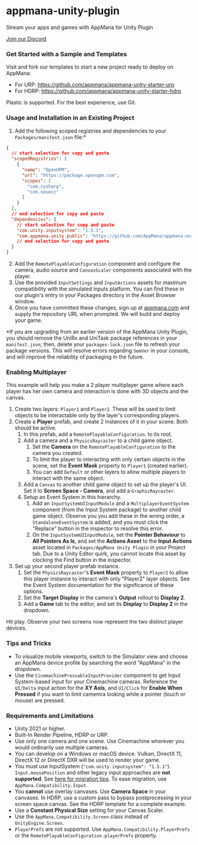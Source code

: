# appmana-unity-plugin

Stream your apps and games with AppMana for Unity Plugin

[Join our Discord](https://discord.gg/sTSzaHSJWV)

### Get Started with a Sample and Templates

Visit and fork our templates to start a new project ready to deploy on AppMana:

 - For URP: https://github.com/appmana/appmana-unity-starter-urp
 - For HDRP: https://github.com/appmana/appmana-unity-starter-hdrp

Plastic is supported. For the best experience, use Git.

### Usage and Installation in an Existing Project
 
 1. Add the following scoped registries and dependencies to your `Packages/manifest.json` file:*

```json
{
  // start selection for copy and paste
  "scopedRegistries": [
    {
      "name": "OpenUPM",
      "url": "https://package.openupm.com",
      "scopes": [
        "com.cysharp",
        "com.neuecc"
      ]
    }
  ],
  // end selection for copy and paste
  "dependencies": {
    // start selection for copy and paste
    "com.unity.inputsystem": "1.5.1",
    "com.appmana.unity.public": "https://github.com/AppMana/appmana-unity-plugin.git",
    // end selection for copy and paste
  }
}
```
 2. Add the `RemotePlayableConfiguration` component and configure the camera, audio source and `CanvasScaler` components associated with the player.
 3. Use the provided `InputSettings` and `InputActions` assets for maximum compatibility with the simulated inputs platform. You can find these in our plugin's entry in your Packages directory in the Asset Browser window.
 4. Once you have committed these changes, sign up at [appmana.com](https://appmana.com) and supply the repository URL when prompted. We will build and deploy your game.

\*If you are upgrading from an earlier version of the AppMana Unity Plugin, you should remove the UniRx and UniTask package references in your `manifest.json`; then, delete your `packages-lock.json` file to refresh your package versions. This will resolve errors regarding `SemVer` in your console, and will improve the reliability of packaging in the future.

### Enabling Multiplayer

This example will help you make a 2 player multiplayer game where each player has her own camera and interaction is done with 3D objects and the canvas.

 1. Create two layers: `Player1` and `Player2`. These will be used to limit objects to be interactable only by the layer's corresponding players. 
 2. Create a **Player** prefab, and create 2 instances of it in your scene. Both should be active.
    1. In this prefab, add a `RemotePlayableConfiguration`. to its root.
    2. Add a camera and a `PhysicsRaycaster` to a child game object.
       1. Set the **Camera** on the `RemotePlayableConfiguration` to the camera you created.
       2. To limit the player to interacting with only certain objects in the scene, set the **Event Mask** property to `Player1` (created earlier).
       3. You can add `Default` or other layers to allow multiple players to interact with the same object.
    3. Add a `Canvas` to another child game object to set up the player's UI. Set it to **Screen Space - Camera**, and add a `GraphicRaycaster`.
    4. Setup an Event System in this hierarchy.
       1. Add an `InputSystemUIInputModule` and a `MultiplayerEventSystem` component (from the Input System package) to another child game object. Observe you you add these in the wrong order, a `StandaloneEventSystem` is added, and you must click the "Replace" button in the inspector to resolve this error.
       2. On the `InputSystemUIInputModule`, set the **Pointer Behaviour** to **All Pointers As Is**, and set the **Actions Asset** to the **Input Actions** asset located in `Packages/AppMana Unity Plugin` in your Project tab. Due to a Unity Editor quirk, you cannot locate this asset by clocking the Find button in the inspector.
4. Set up your second player prefab instance.
   1. Set the `PhysicsRaycaster`'s **Event Mask** property to `Player2` to allow this player instance to interact with only "Player2" layer objects. See the Event System documentation for the significance of these options.
   2. Set the **Target Display** in the camera's **Output** rollout to **Display 2**.
   3. Add a **Game** tab to the editor, and set its **Display** to **Display 2** in the dropdown.

Hit play. Observe your two screens now represent the two distinct player devices.

### Tips and Tricks

 - To visualize mobile viewports, switch to the Simulator view and choose an AppMana device profile by searching the word "AppMana" in the dropdown.
 - Use the `CinemachinePressableInputProvider` component to get Input System-based input for your Cinemachine cameras. Reference the `UI/Delta` input action for the **XY Axis**, and `UI/Click` for **Enable When Pressed** if you want to limit camemra looking while a pointer (touch or mouse) are pressed. 

### Requirements and Limitations

 - Unity 2021 or higher.
 - Built-In Render Pipeline, HDRP or URP.
 - Use only one camera and one scene. Use Cinemachine wherever you would ordinarily use multiple cameras.
 - You can develop on a Windows or macOS device. Vulkan, DirectX 11, DirectX 12 or DirectX DXR will be used to render your game.
 - You must use InputSystem (`"com.unity.inputsystem": "1.5.1"`). `Input.mousePosition` and other legacy input approaches are **not supported**. See [here for migration tips](https://docs.unity3d.com/Packages/com.unity.inputsystem@1.3/manual/Migration.html). To ease migration, use `AppMana.Compatibility.Input`.
 - You **cannot** use overlay canvases. Use **Camera Space** in your canvases. In HDRP, use a custom pass to bypass postprocessing in your screen space canvas. See the HDRP template for a complete example.
 - Use a **Constant Physical Size** setting for your Canvas Scaler.
 - Use the `AppMana.Compatibility.Screen` class instead of `UnityEngine.Screen`.
 - `PlayerPrefs` are not supported. Use `AppMana.Compatibility.PlayerPrefs` or the `RemotePlayableConfiguration.playerPrefs` property.
